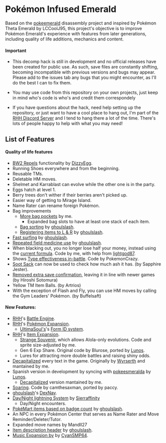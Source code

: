 # Pokémon Infused Emerald

Based on the [pokeemerald](https://github.com/pret/pokeemerald) disassembly project and inspired by Pokémon Theta Emerald by LCCoolJ95, this project's objective is to improve Pokémon Emerald's experience with features from later generations, including quality of life additions, mechanics and content.

#### Important
* This decomp hack is still in development and no official releases have been created for public use. As such, save files are constantly shifting, becoming incompatible with previous versions and bugs may appear. Please add to the issues tab any bugs that you might encounter, as I'll do the best I can to fix them.
* You may use code from this repository on your own projects, just keep in mind who's code is who's and credit them correspondely

* If you have questions about the hack, need help setting up the repository, or just want to have a cool place to hang out, I'm part of the [RHH Discord Server](https://discord.gg/aha7DBH) and I tend to hang there a lot of the time. There's lots of people happy to help with what you may need!

## List of Features
#### Quality of life features
* [BW2 Repels](https://github.com/DizzyEggg/pokeemerald/tree/repel) functionality by [DizzyEgg](https://github.com/dizzyeggg).
* Running Shoes everywhere and from the beginning.
* Reusable TMs.
* Deletable HM moves.
* Shelmet and Karrablast can evolve while the other one is in the party.
* Eggs hatch at level 1.
* Berry trees don't wither if their berries aren't picked up.
* Easier way of getting to Mirage Island.
* Name Rater can rename foreign Pokémon.
* Bag improvements
	* [More bag pockets](https://github.com/AsparagusEduardo/pokeemerald/tree/BetterBag) by me.
		* Expanded bag slots to have at least one stack of each item.
	* [Bag sorting](https://www.pokecommunity.com/showthread.php?p=10167488#post10167488) by [ghoulslash](https://github.com/ghoulslash).
	* [Registering items to L & R](https://www.pokecommunity.com/showthread.php?p=10134388#post10134388) by [ghoulslash](https://github.com/ghoulslash).
* [Fast surfing](https://www.pokecommunity.com/showthread.php?p=10137446#post10137446) by [ghoulslash](https://github.com/ghoulslash).
* [Repeated field medicine use](https://www.pokecommunity.com/showthread.php?p=10206290#post10206290) by [ghoulslash](https://github.com/ghoulslash).
* When blacking out, you no longer lose half your money, instead using the [current formula](https://github.com/AsparagusEduardo/pokeemerald/tree/WhiteOutMoney). Code by me, with help from [lightgod87](https://github.com/lightgod87).
* Shows [Type effectiveness in-battle](https://www.pokecommunity.com/showthread.php?p=10167016#post10167016). Code by PokemonCrazy.
* [Soot Sack](https://www.pokecommunity.com/showthread.php?p=10222284#post10222284) can now be used to check how much ash it has. (by Sapphire Jester).
* [Removed extra save confirmation](https://www.pokecommunity.com/showthread.php?p=10211835#post10211835), leaving it in line with newer games (by Hiroshi Sotomura)
* Yellow TM Item Balls. (by Artrios)
* With the exception of Flash and Fly, you can use HM moves by calling the Gym Leaders' Pokémon. (by Buffelsaft)

#### New Features:
* [RHH](https://github.com/rh-hideout)'s [Battle Engine](https://github.com/rh-hideout/pokeemerald-expansion/tree/battle_engine).
* [RHH](https://github.com/rh-hideout)'s [Pokémon Expansion](https://github.com/rh-hideout/pokeemerald-expansion/tree/pokemon_expansion).
	* [UltimaSoul's](https://github.com/rh-hideout)'s [Form ID system](https://github.com/ultima-soul/pokeemerald/tree/form_system).
* [RHH](https://github.com/rh-hideout)'s [Item Expansion](https://github.com/rh-hideout/pokeemerald-expansion/tree/pokemon_expansion).
	* [Strange Souvenir](https://github.com/AsparagusEduardo/pokeemerald/tree/AlolanEvolution), which allows Alola-only evolutions. Code and sprite size-adjusted by me.
	* Gen 6 Exp Share. Original code by Blurose, ported by [Lunos](https://github.com/LOuroboros).
	* Lures for attracting more double battles and raising shiny odds.
* [Decapitalized](https://github.com/AsparagusEduardo/pokeemerald/tree/Decapitalization) every text in the game. Originally by [Wyrserth](https://github.com/Wyrserth) and mantained by me.
* Spanish version in development by syncing with [pokeesmeralda](https://github.com/LOuroboros/pokeemerald/tree/pokeesmeralda) by [Lunos](https://github.com/LOuroboros).
	* [Decapitalized](https://github.com/AsparagusEduardo/pokeemerald/tree/pokeesmeralda_decap) version mantained by me.
* [Soaring](https://www.pokecommunity.com/showthread.php?t=422107). Code by camthesaxman, ported by paccy.
* [ghoulslash](https://github.com/ghoulslash)'s [DexNav](https://github.com/ghoulslash/pokeemerald/tree/dexnav).
* [Day/Night lightning System](https://github.com/huderlem/pokeemerald/tree/daynight-diego) by [Sierraffinity](https://github.com/Sierraffinity)
	* Day/Night encounters.
* [PokéMart items based on badge count](https://github.com/pret/pokeemerald/wiki/Shop-Items-By-Badge-Count) by [ghoulslash](https://github.com/ghoulslash).
* An NPC in every Pokémon Center that serves as Name Rater and Move Reminder/Deleter/Tutor.
* Expanded move names by Mandll27
* [Item description header](https://github.com/ghoulslash/pokeemerald/tree/item_desc_header) by [ghoulslash](https://github.com/ghoulslash).
* [Music Expansion by](https://github.com/CyanSMP64/pokeemerald/tree/music_expansion) by [CyanSMP64](https://github.com/CyanSMP64/pokeemerald/tree/music_expansion).
